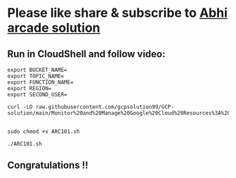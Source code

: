 # Please like share & subscribe to [Abhi arcade solution](http://www.youtube.com/@Abhi_Arcade_Solution)

## Run in CloudShell and follow video:

```
export BUCKET_NAME=
export TOPIC_NAME=
export FUNCTION_NAME=
export REGION=
export SECOND_USER=
```
```
curl -LO raw.githubusercontent.com/gcpsolution99/GCP-solution/main/Monitor%20and%20Manage%20Google%20Cloud%20Resources%3A%20Challenge%20Lab/ARC101.sh


sudo chmod +x ARC101.sh

./ARC101.sh
```

## Congratulations !!
